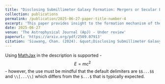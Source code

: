 ```yaml
---
title: "Disclosing Submillimeter Galaxy Formation: Mergers or Secular Evolution? "
collection: publications
permalink: /publication/2025-06-27-paper-title-number-4
excerpt: 'This paper provides insight to the formation mechanism of the submillimeter galaxies(SMGs) at high redshift via various morphological methods, we confirm that the secular evolution takes precedence over the merger in shaping SMGs.'
date: 2025-06-27
venue: 'The Astrophysical Journal (ApJ) - Under review'
paperurl: 'https://arxiv.org/pdf/2509.07913'
citation: 'Siuwang, Chan. (2024). &quot;Disclosing Submillimeter Galaxy Formation: Mergers or Secular Evolution? .&quot; <i>The Astrophysical Journal(ApJ)</i>. 1(3).'
---
```


Using [MathJax](https://www.mathjax.org/) in the description is supported - $$E=mc^2$$ - however, the use must be mindful that the default delimiters are `$$...$$` and `\\[...\\]` which differs from the `$...$` that is typically expected.
